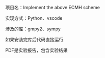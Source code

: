 项目名：Implement the above ECMH scheme

实现方式：Python、vscode

涉及的库：gmpy2、sympy

如果安装完库后代码直接运行

PDF是实验报告，包含实验结果
